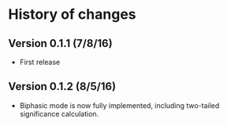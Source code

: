 # History of changes

## Version 0.1.1 (7/8/16)

* First release

## Version 0.1.2 (8/5/16)

* Biphasic mode is now fully implemented, including two-tailed significance calculation.

